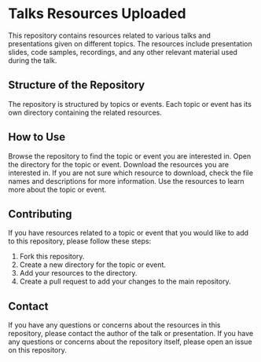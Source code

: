 # Talks Resources Uploaded
This repository contains resources related to various talks and presentations given on different topics. The resources include presentation slides, code samples, recordings, and any other relevant material used during the talk.

## Structure of the Repository
The repository is structured by topics or events. Each topic or event has its own directory containing the related resources.

## How to Use
Browse the repository to find the topic or event you are interested in.
Open the directory for the topic or event.
Download the resources you are interested in. If you are not sure which resource to download, check the file names and descriptions for more information.
Use the resources to learn more about the topic or event.

## Contributing
If you have resources related to a topic or event that you would like to add to this repository, please follow these steps:
1. Fork this repository.
2. Create a new directory for the topic or event.
3. Add your resources to the directory.
4. Create a pull request to add your changes to the main repository.

## Contact
If you have any questions or concerns about the resources in this repository, please contact the author of the talk or presentation. If you have any questions or concerns about the repository itself, please open an issue on this repository.
